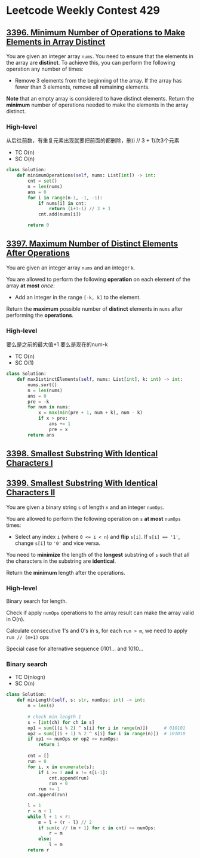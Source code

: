 # Leetcode Weekly Contest 429

## [3396. Minimum Number of Operations to Make Elements in Array Distinct](https://leetcode.com/problems/minimum-number-of-operations-to-make-elements-in-array-distinct/)

You are given an integer array `nums`. You need to ensure that the elements in the array are **distinct**. To achieve this, you can perform the following operation any number of times:

- Remove 3 elements from the beginning of the array. If the array has fewer than 3 elements, remove all remaining elements.

**Note** that an empty array is considered to have distinct elements. Return the **minimum** number of operations needed to make the elements in the array distinct.



### High-level

从后往前数，有重复元素出现就要把前面的都删除，删(i // 3 + 1)次3个元素



+ TC O(n)
+ SC O(n)

```python
class Solution:
    def minimumOperations(self, nums: List[int]) -> int:
        cnt = set()
        n = len(nums)
        ans = 0
        for i in range(n-1, -1, -1):
            if nums[i] in cnt:
                return (i+1-1) // 3 + 1
            cnt.add(nums[i])

        return 0
```





## [3397. Maximum Number of Distinct Elements After Operations](https://leetcode.com/problems/maximum-number-of-distinct-elements-after-operations/)

You are given an integer array `nums` and an integer `k`.

You are allowed to perform the following **operation** on each element of the array **at most** *once*:

- Add an integer in the range `[-k, k]` to the element.

Return the **maximum** possible number of **distinct** elements in `nums` after performing the **operations**.



### High-level

要么是之前的最大值+1 要么是现在的num-k

+ TC O(n)
+ SC O(1)

```python
class Solution:
    def maxDistinctElements(self, nums: List[int], k: int) -> int:
        nums.sort()
        n = len(nums)
        ans = 0
        pre = -k
        for num in nums:
            x = max(min(pre + 1, num + k), num - k)
            if x > pre:
                ans += 1
                pre = x
        return ans
```





## [3398. Smallest Substring With Identical Characters I](https://leetcode.com/problems/smallest-substring-with-identical-characters-i/)

## [3399. Smallest Substring With Identical Characters II](https://leetcode.com/problems/smallest-substring-with-identical-characters-ii/)

You are given a binary string `s` of length `n` and an integer `numOps`.

You are allowed to perform the following operation on `s` **at most** `numOps` times:

- Select any index `i` (where `0 <= i < n`) and **flip** `s[i]`. If `s[i] == '1'`, change `s[i]` to `'0'` and vice versa.

You need to **minimize** the length of the **longest** substring of `s` such that all the characters in the substring are **identical**.



Return the **minimum** length after the operations.



### High-level

Binary search for length.

Check if apply `numOps` operations to the array result can make the array valid in O(n).

Calculate consecutive 1's and 0's in s, for each `run > m`, we need to apply `run // (m+1)` ops

Special case for alternative sequence 0101... and 1010...

### Binary search

+ TC O(nlogn)
+ SC O(n)

```python
class Solution:
    def minLength(self, s: str, numOps: int) -> int:
        n = len(s)
        
        # check min length 1
        s = [int(ch) for ch in s]
        op1 = sum([(i % 2) ^ s[i] for i in range(n)])      # 010101
        op2 = sum([(i + 1) % 2 ^ s[i] for i in range(n)])  # 101010
        if op1 <= numOps or op2 <= numOps:
            return 1
        
        cnt = []
        run = 0
        for i, x in enumerate(s):
            if i >= 1 and x != s[i-1]:
                cnt.append(run)
                run = 0
            run += 1
        cnt.append(run)

        l = 1
        r = n + 1
        while l + 1 < r:
            m = l + (r - l) // 2
            if sum(c // (m + 1) for c in cnt) <= numOps:
                r = m
            else:
                l = m
        return r
```

